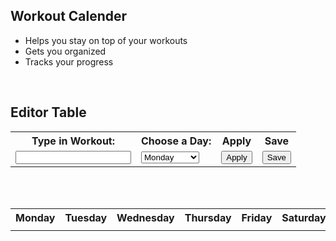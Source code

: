 <!--Login Frontmatter-->

## Workout Calender
  - Helps you stay on top of your workouts
  - Gets you organized
  - Tracks your progress
<br>

## Editor Table
<!-- Editor table-->
<table width="500px">
  <tr>
    <th><label for="workout">Type in Workout:</label></th>
    <th><label for="weeks">Choose a Day:</label></th>
    <th>Apply</th>
    <th>Save</th>
  </tr>
  <tr>
    <td><input id="input"></td>
    <td>
      <select name="week" id="week">
        <option>Monday</option>
        <option>Tuesday</option>
        <option>Wednesday</option>
        <option>Thursday</option>
        <option>Friday</option>
        <option>Saturday</option>
        <option>Sunday</option>
      </select>
    </td>
    <td><button onclick="Add()">Apply</button></td>
    <td><button onclick="Save()">Save</button></td>
  </tr>
</table>

<br>

<!-- Daily Tasks are displayed-->
<div id="days"></div>
<div id="tasks"></div>

<br>

<!-- Calender table-->
<table>
  <tr>
    <th>Monday</th>
    <th>Tuesday</th>
    <th>Wednesday</th>
    <th>Thursday</th>
    <th>Friday</th>
    <th>Saturday</th>
    <th>Sunday</th>
  </tr>
    <tr>
    <td><div id="monday"></div></td>
    <td><div id="tuesday"></div></td>
    <td><div id="wednesday"></div></td>
    <td><div id="thursday"></div></td>
    <td><div id="friday"></div></td>
    <td><div id="saturday"></div></td>
    <td><div id="sunday"></div></td>
  </tr>
</table>

<br>



<script>
  // Save Function
  window.onload = function() {
  document.getElementById("monday").innerText = localStorage.getItem("Monday");
  document.getElementById("tuesday").innerText = localStorage.getItem("Tuesday");
  document.getElementById("wednesday").innerText = localStorage.getItem("Wednesday");
  document.getElementById("thursday").innerText = localStorage.getItem("Thursday");
  document.getElementById("friday").innerText = localStorage.getItem("Friday");
  document.getElementById("saturday").innerText = localStorage.getItem("Saturday");
  document.getElementById("sunday").innerText = localStorage.getItem("Sunday");
  };
  function Save() {
  var monday = document.getElementById("monday").innerText;
  var tuesday = document.getElementById("tuesday").innerText;
  var wednesday = document.getElementById("wednesday").innerText;
  var thursday = document.getElementById("thursday").innerText;
  var friday = document.getElementById("friday").innerText;
  var saturday = document.getElementById("saturday").innerText;
  var sunday = document.getElementById("sunday").innerText;

  localStorage.setItem("Monday", monday);
  localStorage.setItem("Tuesday", tuesday);
  localStorage.setItem("Wednesday", wednesday);
  localStorage.setItem("Thursday", thursday);
  localStorage.setItem("Friday", friday);
  localStorage.setItem("Saturday", saturday);
  localStorage.setItem("Sunday", sunday);
  }
  // The function to add workouts to your calender
  function Add(){
    var input = document.getElementById("input").value;
    var week = document.getElementById("week").value;
    switch (week) {
      case "Monday":
        var checkbox = document.createElement("check");
        checkbox.type = "checkbox";
        document.getElementById("monday").appendChild(checkbox);
        document.getElementById("monday").innerText = input + " " + document.getElementById("monday").innerText;
        break;
      case "Tuesday":
        var checkbox = document.createElement("check");
        checkbox.type = "checkbox";
        document.getElementById("tuesday").appendChild(checkbox);
        document.getElementById("tuesday").innerText = input + " " + document.getElementById("tuesday").innerText;
        break;
      case "Wednesday":
        var checkbox = document.createElement("check");
        checkbox.type = "checkbox";
        document.getElementById("wednesday").appendChild(checkbox);
        document.getElementById("wednesday").innerText = input + " " + document.getElementById("wednesday").innerText;
        break;
      case "Thursday":
        var checkbox = document.createElement("check");
        checkbox.type = "checkbox";
        document.getElementById("thursday").appendChild(checkbox);
        document.getElementById("thursday").innerText = input + " " + document.getElementById("thursday").innerText;
        break;
      case "Friday":
        var checkbox = document.createElement("check");
        checkbox.type = "checkbox";
        document.getElementById("friday").appendChild(checkbox);
        document.getElementById("friday").innerText = input + " " + document.getElementById("friday").innerText;
        break;
      case "Saturday":
        var checkbox = document.createElement("check");
        checkbox.type = "checkbox";
        document.getElementById("saturday").appendChild(checkbox);
        document.getElementById("saturday").innerText = input + " " + document.getElementById("saturday").innerText;
        break;
      case "Sunday":
        var checkbox = document.createElement("check");
        checkbox.type = "checkbox";
        document.getElementById("sunday").appendChild(checkbox);
        document.getElementById("sunday").innerText = input + " " + document.getElementById("sunday").innerText;
        break;
    }
    tasks();
  }

  //displays the day for the first part of daily tasks
  function displayDayOfWeek() {
    var d = new Date();
    var days = ["Sunday", "Monday", "Tuesday", "Wednesday", "Thursday", "Friday", "Saturday"];
    var day = days[d.getDay()];
    document.getElementById("days").innerHTML = "Today is " + day + " these are your tasks:";
  }
  setInterval(displayDayOfWeek, 1000);

  // takes the day and then grabs
  function tasks() {
    var d = new Date();
    var days = ["Sunday", "Monday", "Tuesday", "Wednesday", "Thursday", "Friday", "Saturday"];
    var day = days[d.getDay()];
    switch (day) {
        case "Monday":
            document.getElementById("tasks").innerText = document.getElementById("monday").innerText;
            break;
        case "Tuesday":
            document.getElementById("tasks").innerText = document.getElementById("tuesday").innerText;
            break;
        case "Wednesday":
            document.getElementById("tasks").innerText = document.getElementById("wednesday").innerText;
            break;
        case "Thursday":
            document.getElementById("tasks").innerText = document.getElementById("thursday").innerText;
            break;
        case "Friday":
            document.getElementById("tasks").innerText = document.getElementById("friday").innerText;
            break;
        case "Saturday":
            document.getElementById("tasks").innerText = document.getElementById("saturday").innerText;
            break;
        case "Sunday":
            document.getElementById("tasks").innerText = document.getElementById("sunday").innerText;
            break;
    }
}
</script>